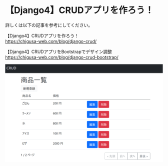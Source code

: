 # 【Django4】CRUDアプリを作ろう！

詳しくは以下の記事を参考にしてください。

【Django4】CRUDアプリを作ろう！  
https://chigusa-web.com/blog/django-crud/

【Django4】CRUDアプリをBootstrapでデザイン調整  
https://chigusa-web.com/blog/django-crud-bootstrap/

![](image.png)